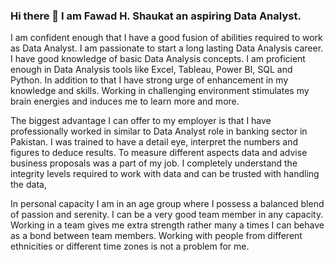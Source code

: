 ### Hi there 👋 I am Fawad H. Shaukat an aspiring Data Analyst. 
I am confident enough that I have a good fusion of abilities required to work as Data Analyst.  I am passionate to start a long lasting Data Analysis career. I have good knowledge of basic Data Analysis concepts. I am proficient enough in Data Analysis tools like Excel, Tableau, Power BI, SQL and Python. In addition to that I have strong urge of enhancement in my knowledge and skills. Working in challenging environment stimulates my brain energies and induces me to learn more and more.

The biggest advantage I can offer to my employer is that I have professionally worked in similar to Data Analyst role in banking sector in Pakistan. I was trained to have a detail eye, interpret the numbers and figures to deduce results. To measure different aspects data and advise business proposals was a part of my job. I completely understand the integrity levels required to work with data and can be trusted with handling the data,

In personal capacity I am in an age group where I possess a balanced blend of passion and serenity. I can be a very good team member in any capacity. Working in a team gives me extra strength rather many a times I can behave as a bond between team members.  Working with people from different ethnicities or different time zones is not a problem for me. 


<!--
**fawadshaukat/fawadshaukat** is a ✨ _special_ ✨ repository because its `README.md` (this file) appears on your GitHub profile.

Here are some ideas to get you started:

- 🔭 I’m currently working on ...
- 🌱 I’m currently learning ...
- 👯 I’m looking to collaborate on ...
- 🤔 I’m looking for help with ...
- 💬 Ask me about ...
- 📫 How to reach me: ...
- 😄 Pronouns: ...
- ⚡ Fun fact: ...
-->
